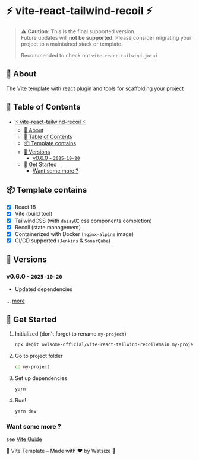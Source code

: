 # ⚡ vite-react-tailwind-recoil ⚡

> ⚠️ **Caution:** This is the final supported version.  
> Future updates will **not be supported**. Please consider migrating your project to a maintained stack or template.
> 
> Recommended to check out `vite-react-tailwind-jotai`

## 📘 About

The Vite template with react plugin and tools for scaffolding your project

## 📝 Table of Contents

- [⚡ vite-react-tailwind-recoil ⚡](#-vite-react-tailwind-recoil-)
  - [📘 About](#-about)
  - [📝 Table of Contents](#-table-of-contents)
  - [📦 Template contains](#-template-contains)
  - [📝 Versions](#-versions)
    - [v0.6.0 - `2025-10-20`](#v060---2025-10-20)
  - [📌 Get Started](#-get-started)
    - [Want some more ?](#want-some-more-)

## 📦 Template contains

- [x] React 18
- [x] Vite (build tool)
- [x] TailwindCSS (with `daisyUI` css components completion)
- [x] Recoil (state management)
- [x] Containerized with Docker (`nginx-alpine` image)
- [x] CI/CD supported (`Jenkins` & `SonarQube`)

## 📝 Versions

### v0.6.0 - `2025-10-20`

- Updated dependencies

... [more](./CHANGELOG.md)

## 📌 Get Started

1. Initialized (don't forget to rename `my-project`)

    ```bash
    npx degit owlsome-official/vite-react-tailwind-recoil#main my-project
    ```

2. Go to project folder

    ```bash
    cd my-project
    ```

3. Set up dependencies

    ```bash
    yarn
    ```

4. Run!

    ```bash
    yarn dev
    ```

### Want some more ?

see [Vite Guide](https://vitejs.dev/guide/)

🌈 Vite Template – Made with ❤️ by Watsize 🌈
